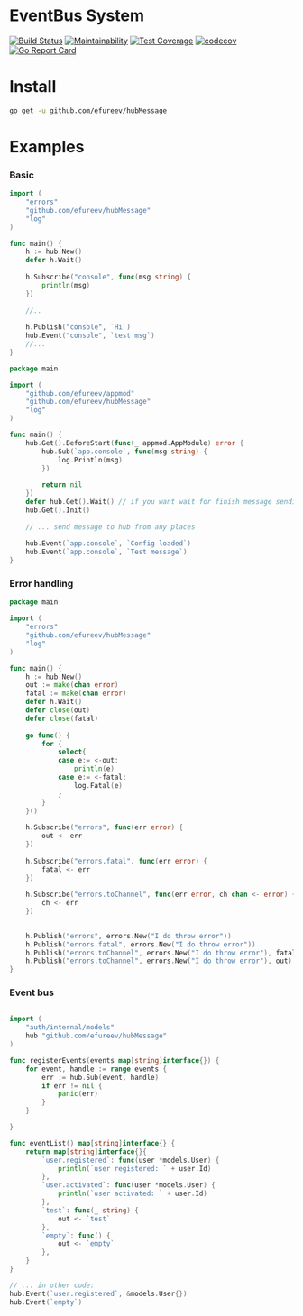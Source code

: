 # EventBus System
[![Build Status](https://travis-ci.org/efureev/hubMessage.svg?branch=master)](https://travis-ci.org/efureev/hubMessage)
[![Maintainability](https://api.codeclimate.com/v1/badges/82d6074b251f785f8c23/maintainability)](https://codeclimate.com/github/efureev/hubMessage/maintainability)
[![Test Coverage](https://api.codeclimate.com/v1/badges/82d6074b251f785f8c23/test_coverage)](https://codeclimate.com/github/efureev/hubMessage/test_coverage)
[![codecov](https://codecov.io/gh/efureev/hubMessage/branch/master/graph/badge.svg)](https://codecov.io/gh/efureev/hubMessage)
[![Go Report Card](https://goreportcard.com/badge/github.com/efureev/hubMessage)](https://goreportcard.com/report/github.com/efureev/hubMessage)

# Install
```bash
go get -u github.com/efureev/hubMessage
```

# Examples
### Basic
```go
import (
	"errors"
	"github.com/efureev/hubMessage"
	"log"
)

func main() {
	h := hub.New()
    defer h.Wait()
	
    h.Subscribe("console", func(msg string) {
        println(msg)
    })
    
	//..
    
    h.Publish("console", `Hi`)
    hub.Event("console", `test msg`)
	//...
}
```

```go
package main

import (
	"github.com/efureev/appmod"
	"github.com/efureev/hubMessage"
	"log"
)

func main() {
    hub.Get().BeforeStart(func(_ appmod.AppModule) error {
        hub.Sub(`app.console`, func(msg string) {
            log.Println(msg)
        })
    
        return nil
    })
    defer hub.Get().Wait() // if you want wait for finish message sending
    hub.Get().Init()
    
    // ... send message to hub from any places
    
    hub.Event(`app.console`, `Config loaded`)
    hub.Event(`app.console`, `Test message`)
}
```

### Error handling
```go
package main

import (
	"errors"
	"github.com/efureev/hubMessage"
	"log"
)

func main() {
	h := hub.New()
    out := make(chan error)
    fatal := make(chan error)
    defer h.Wait()
    defer close(out)
    defer close(fatal)
    
    go func() {
    	for {
            select{
            case e:= <-out:
                println(e)
            case e:= <-fatal:
                log.Fatal(e)
            }
    	}
    }()
    
    h.Subscribe("errors", func(err error) {
        out <- err
    })
    
    h.Subscribe("errors.fatal", func(err error) {
        fatal <- err
    })
    
    h.Subscribe("errors.toChannel", func(err error, ch chan <- error) {
        ch <- err
    })

    
    h.Publish("errors", errors.New("I do throw error"))
    h.Publish("errors.fatal", errors.New("I do throw error"))
    h.Publish("errors.toChannel", errors.New("I do throw error"), fatal)
    h.Publish("errors.toChannel", errors.New("I do throw error"), out)
}
```


### Event bus
```go

import (
	"auth/internal/models"
	hub "github.com/efureev/hubMessage"
)

func registerEvents(events map[string]interface{}) {
	for event, handle := range events {
		err := hub.Sub(event, handle)
		if err != nil {
			panic(err)
		}
	}

}

func eventList() map[string]interface{} {
	return map[string]interface{}{
		`user.registered`: func(user *models.User) {
			println(`user registered: ` + user.Id)
		},
		`user.activated`: func(user *models.User) {
			println(`user activated: ` + user.Id)
		},
		`test`: func(_ string) {
            out <- `test`
        },
        `empty`: func() {
            out <- `empty`
        },
	}
}

// ... in other code:
hub.Event(`user.registered`, &models.User{})
hub.Event(`empty`)

```
